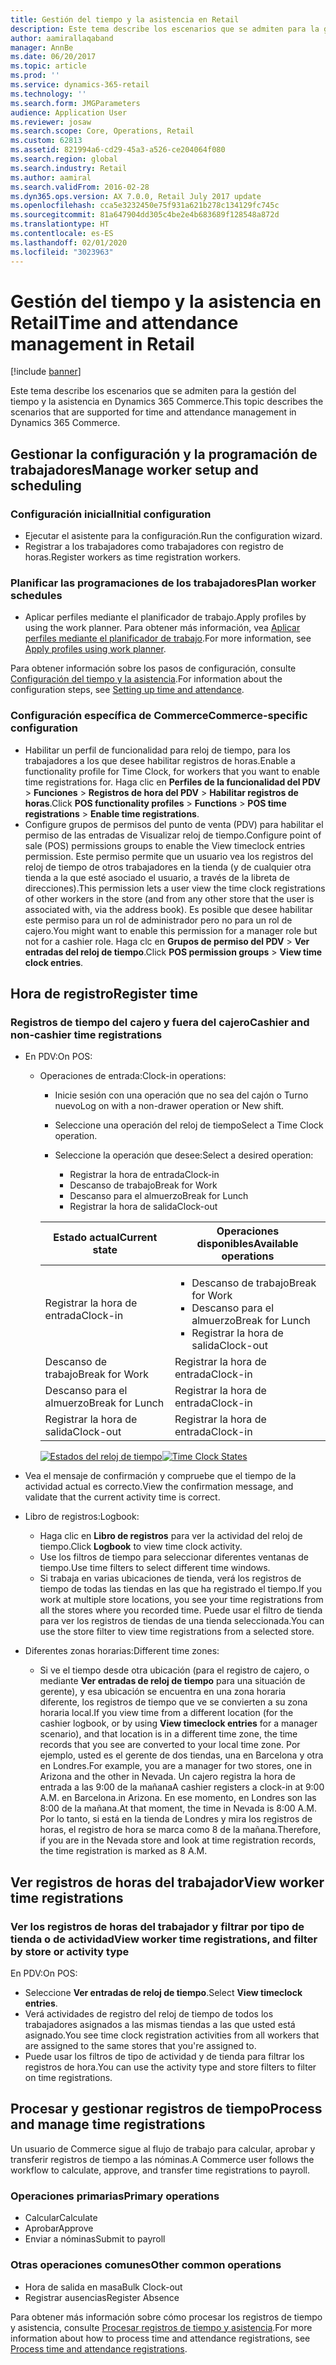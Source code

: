```yaml
---
title: Gestión del tiempo y la asistencia en Retail
description: Este tema describe los escenarios que se admiten para la gestión del tiempo y la asistencia en Dynamics 365 Commerce.
author: aamirallaqaband
manager: AnnBe
ms.date: 06/20/2017
ms.topic: article
ms.prod: ''
ms.service: dynamics-365-retail
ms.technology: ''
ms.search.form: JMGParameters
audience: Application User
ms.reviewer: josaw
ms.search.scope: Core, Operations, Retail
ms.custom: 62813
ms.assetid: 821994a6-cd29-45a3-a526-ce204064f080
ms.search.region: global
ms.search.industry: Retail
ms.author: aamiral
ms.search.validFrom: 2016-02-28
ms.dyn365.ops.version: AX 7.0.0, Retail July 2017 update
ms.openlocfilehash: cca5e3232450e75f931a621b278c134129fc745c
ms.sourcegitcommit: 81a647904dd305c4be2e4b683689f128548a872d
ms.translationtype: HT
ms.contentlocale: es-ES
ms.lasthandoff: 02/01/2020
ms.locfileid: "3023963"
---
```

# <a name="time-and-attendance-management-in-retail"></a><span data-ttu-id="e21fd-103">Gestión del tiempo y la asistencia en Retail</span><span class="sxs-lookup"><span data-stu-id="e21fd-103">Time and attendance management in Retail</span></span>

[!include [banner](includes/banner.md)]

<span data-ttu-id="e21fd-104">Este tema describe los escenarios que se admiten para la gestión del tiempo y la asistencia en Dynamics 365 Commerce.</span><span class="sxs-lookup"><span data-stu-id="e21fd-104">This topic describes the scenarios that are supported for time and attendance management in Dynamics 365 Commerce.</span></span>

## <a name="manage-worker-setup-and-scheduling"></a><span data-ttu-id="e21fd-105">Gestionar la configuración y la programación de trabajadores</span><span class="sxs-lookup"><span data-stu-id="e21fd-105">Manage worker setup and scheduling</span></span>

### <a name="initial-configuration"></a><span data-ttu-id="e21fd-106">Configuración inicial</span><span class="sxs-lookup"><span data-stu-id="e21fd-106">Initial configuration</span></span>

- <span data-ttu-id="e21fd-107">Ejecutar el asistente para la configuración.</span><span class="sxs-lookup"><span data-stu-id="e21fd-107">Run the configuration wizard.</span></span>
- <span data-ttu-id="e21fd-108">Registrar a los trabajadores como trabajadores con registro de horas.</span><span class="sxs-lookup"><span data-stu-id="e21fd-108">Register workers as time registration workers.</span></span>

### <a name="plan-worker-schedules"></a><span data-ttu-id="e21fd-109">Planificar las programaciones de los trabajadores</span><span class="sxs-lookup"><span data-stu-id="e21fd-109">Plan worker schedules</span></span>

- <span data-ttu-id="e21fd-110">Aplicar perfiles mediante el planificador de trabajo.</span><span class="sxs-lookup"><span data-stu-id="e21fd-110">Apply profiles by using the work planner.</span></span> <span data-ttu-id="e21fd-111">Para obtener más información, vea [Aplicar perfiles mediante el planificador de trabajo](https://technet.microsoft.com/library/aa551234.aspx).</span><span class="sxs-lookup"><span data-stu-id="e21fd-111">For more information, see [Apply profiles using work planner](https://technet.microsoft.com/library/aa551234.aspx).</span></span>

<span data-ttu-id="e21fd-112">Para obtener información sobre los pasos de configuración, consulte [Configuración del tiempo y la asistencia](https://technet.microsoft.com/library/aa496971.aspx).</span><span class="sxs-lookup"><span data-stu-id="e21fd-112">For information about the configuration steps, see [Setting up time and attendance](https://technet.microsoft.com/library/aa496971.aspx).</span></span>

### <a name="commerce-specific-configuration"></a><span data-ttu-id="e21fd-113">Configuración específica de Commerce</span><span class="sxs-lookup"><span data-stu-id="e21fd-113">Commerce-specific configuration</span></span>

- <span data-ttu-id="e21fd-114">Habilitar un perfil de funcionalidad para reloj de tiempo, para los trabajadores a los que desee habilitar registros de horas.</span><span class="sxs-lookup"><span data-stu-id="e21fd-114">Enable a functionality profile for Time Clock, for workers that you want to enable time registrations for.</span></span> <span data-ttu-id="e21fd-115">Haga clic en **Perfiles de la funcionalidad del PDV** &gt; **Funciones** &gt; **Registros de hora del PDV** &gt; **Habilitar registros de horas**.</span><span class="sxs-lookup"><span data-stu-id="e21fd-115">Click **POS functionality profiles** &gt; **Functions** &gt; **POS time registrations** &gt; **Enable time registrations**.</span></span>
- <span data-ttu-id="e21fd-116">Configure grupos de permisos del punto de venta (PDV) para habilitar el permiso de las entradas de Visualizar reloj de tiempo.</span><span class="sxs-lookup"><span data-stu-id="e21fd-116">Configure point of sale (POS) permissions groups to enable the View timeclock entries permission.</span></span> <span data-ttu-id="e21fd-117">Este permiso permite que un usuario vea los registros del reloj de tiempo de otros trabajadores en la tienda (y de cualquier otra tienda a la que esté asociado el usuario, a través de la libreta de direcciones).</span><span class="sxs-lookup"><span data-stu-id="e21fd-117">This permission lets a user view the time clock registrations of other workers in the store (and from any other store that the user is associated with, via the address book).</span></span> <span data-ttu-id="e21fd-118">Es posible que desee habilitar este permiso para un rol de administrador pero no para un rol de cajero.</span><span class="sxs-lookup"><span data-stu-id="e21fd-118">You might want to enable this permission for a manager role but not for a cashier role.</span></span> <span data-ttu-id="e21fd-119">Haga clc en **Grupos de permiso del PDV** &gt; **Ver entradas del reloj de tiempo**.</span><span class="sxs-lookup"><span data-stu-id="e21fd-119">Click **POS permission groups** &gt; **View time clock entries**.</span></span>

## <a name="register-time"></a><span data-ttu-id="e21fd-120">Hora de registro</span><span class="sxs-lookup"><span data-stu-id="e21fd-120">Register time</span></span>

### <a name="cashier-and-non-cashier-time-registrations"></a><span data-ttu-id="e21fd-121">Registros de tiempo del cajero y fuera del cajero</span><span class="sxs-lookup"><span data-stu-id="e21fd-121">Cashier and non-cashier time registrations</span></span>

- <span data-ttu-id="e21fd-122">En PDV:</span><span class="sxs-lookup"><span data-stu-id="e21fd-122">On POS:</span></span>

    - <span data-ttu-id="e21fd-123">Operaciones de entrada:</span><span class="sxs-lookup"><span data-stu-id="e21fd-123">Clock-in operations:</span></span>

        - <span data-ttu-id="e21fd-124">Inicie sesión con una operación que no sea del cajón o Turno nuevo</span><span class="sxs-lookup"><span data-stu-id="e21fd-124">Log on with a non-drawer operation or New shift.</span></span>
        - <span data-ttu-id="e21fd-125">Seleccione una operación del reloj de tiempo</span><span class="sxs-lookup"><span data-stu-id="e21fd-125">Select a Time Clock operation.</span></span>
        - <span data-ttu-id="e21fd-126">Seleccione la operación que desee:</span><span class="sxs-lookup"><span data-stu-id="e21fd-126">Select a desired operation:</span></span>

            - <span data-ttu-id="e21fd-127">Registrar la hora de entrada</span><span class="sxs-lookup"><span data-stu-id="e21fd-127">Clock-in</span></span>
            - <span data-ttu-id="e21fd-128">Descanso de trabajo</span><span class="sxs-lookup"><span data-stu-id="e21fd-128">Break for Work</span></span>
            - <span data-ttu-id="e21fd-129">Descanso para el almuerzo</span><span class="sxs-lookup"><span data-stu-id="e21fd-129">Break for Lunch</span></span>
            - <span data-ttu-id="e21fd-130">Registrar la hora de salida</span><span class="sxs-lookup"><span data-stu-id="e21fd-130">Clock-out</span></span>

        <table>
        <thead>
        <tr>
        <th><span data-ttu-id="e21fd-131">Estado actual</span><span class="sxs-lookup"><span data-stu-id="e21fd-131">Current state</span></span></th>
        <th><span data-ttu-id="e21fd-132">Operaciones disponibles</span><span class="sxs-lookup"><span data-stu-id="e21fd-132">Available operations</span></span></th>
        </tr>
        </thead>
        <tbody>
        <tr>
        <td><span data-ttu-id="e21fd-133">Registrar la hora de entrada</span><span class="sxs-lookup"><span data-stu-id="e21fd-133">Clock-in</span></span></td>
        <td>
        <ul>
        <li><span data-ttu-id="e21fd-134">Descanso de trabajo</span><span class="sxs-lookup"><span data-stu-id="e21fd-134">Break for Work</span></span></li>
        <li><span data-ttu-id="e21fd-135">Descanso para el almuerzo</span><span class="sxs-lookup"><span data-stu-id="e21fd-135">Break for Lunch</span></span></li>
        <li><span data-ttu-id="e21fd-136">Registrar la hora de salida</span><span class="sxs-lookup"><span data-stu-id="e21fd-136">Clock-out</span></span></li>
        </ul>
        </td>
        </tr>
        <tr>
        <td><span data-ttu-id="e21fd-137">Descanso de trabajo</span><span class="sxs-lookup"><span data-stu-id="e21fd-137">Break for Work</span></span></td>
        <td><span data-ttu-id="e21fd-138">Registrar la hora de entrada</span><span class="sxs-lookup"><span data-stu-id="e21fd-138">Clock-in</span></span></td>
        </tr>
        <tr>
        <td><span data-ttu-id="e21fd-139">Descanso para el almuerzo</span><span class="sxs-lookup"><span data-stu-id="e21fd-139">Break for Lunch</span></span></td>
        <td><span data-ttu-id="e21fd-140">Registrar la hora de entrada</span><span class="sxs-lookup"><span data-stu-id="e21fd-140">Clock-in</span></span></td>
        </tr>
        <tr>
        <td><span data-ttu-id="e21fd-141">Registrar la hora de salida</span><span class="sxs-lookup"><span data-stu-id="e21fd-141">Clock-out</span></span></td>
        <td><span data-ttu-id="e21fd-142">Registrar la hora de entrada</span><span class="sxs-lookup"><span data-stu-id="e21fd-142">Clock-in</span></span></td>
        </tr>
        </tbody>
        </table>

        <span data-ttu-id="e21fd-143">[![Estados del reloj de tiempo](./media/timeclockstates.png)](./media/timeclockstates.png)</span><span class="sxs-lookup"><span data-stu-id="e21fd-143">[![Time Clock States](./media/timeclockstates.png)](./media/timeclockstates.png)</span></span>

- <span data-ttu-id="e21fd-144">Vea el mensaje de confirmación y compruebe que el tiempo de la actividad actual es correcto.</span><span class="sxs-lookup"><span data-stu-id="e21fd-144">View the confirmation message, and validate that the current activity time is correct.</span></span>
- <span data-ttu-id="e21fd-145">Libro de registros:</span><span class="sxs-lookup"><span data-stu-id="e21fd-145">Logbook:</span></span>

    - <span data-ttu-id="e21fd-146">Haga clic en **Libro de registros** para ver la actividad del reloj de tiempo.</span><span class="sxs-lookup"><span data-stu-id="e21fd-146">Click **Logbook** to view time clock activity.</span></span>
    - <span data-ttu-id="e21fd-147">Use los filtros de tiempo para seleccionar diferentes ventanas de tiempo.</span><span class="sxs-lookup"><span data-stu-id="e21fd-147">Use time filters to select different time windows.</span></span>
    - <span data-ttu-id="e21fd-148">Si trabaja en varias ubicaciones de tienda, verá los registros de tiempo de todas las tiendas en las que ha registrado el tiempo.</span><span class="sxs-lookup"><span data-stu-id="e21fd-148">If you work at multiple store locations, you see your time registrations from all the stores where you recorded time.</span></span> <span data-ttu-id="e21fd-149">Puede usar el filtro de tienda para ver los registros de tiendas de una tienda seleccionada.</span><span class="sxs-lookup"><span data-stu-id="e21fd-149">You can use the store filter to view time registrations from a selected store.</span></span>

- <span data-ttu-id="e21fd-150">Diferentes zonas horarias:</span><span class="sxs-lookup"><span data-stu-id="e21fd-150">Different time zones:</span></span>

    - <span data-ttu-id="e21fd-151">Si ve el tiempo desde otra ubicación (para el registro de cajero, o mediante **Ver entradas de reloj de tiempo** para una situación de gerente), y esa ubicación se encuentra en una zona horaria diferente, los registros de tiempo que ve se convierten a su zona horaria local.</span><span class="sxs-lookup"><span data-stu-id="e21fd-151">If you view time from a different location (for the cashier logbook, or by using **View timeclock entries** for a manager scenario), and that location is in a different time zone, the time records that you see are converted to your local time zone.</span></span> <span data-ttu-id="e21fd-152">Por ejemplo, usted es el gerente de dos tiendas, una en Barcelona y otra en Londres.</span><span class="sxs-lookup"><span data-stu-id="e21fd-152">For example, you are a manager for two stores, one in Arizona and the other in Nevada.</span></span> <span data-ttu-id="e21fd-153">Un cajero registra la hora de entrada a las 9:00 de la mañana</span><span class="sxs-lookup"><span data-stu-id="e21fd-153">A cashier registers a clock-in at 9:00 A.M.</span></span> <span data-ttu-id="e21fd-154">en Barcelona.</span><span class="sxs-lookup"><span data-stu-id="e21fd-154">in Arizona.</span></span> <span data-ttu-id="e21fd-155">En ese momento, en Londres son las 8:00 de la mañana.</span><span class="sxs-lookup"><span data-stu-id="e21fd-155">At that moment, the time in Nevada is 8:00 A.M.</span></span> <span data-ttu-id="e21fd-156">Por lo tanto, si está en la tienda de Londres y mira los registros de horas, el registro de hora se marca como 8 de la mañana.</span><span class="sxs-lookup"><span data-stu-id="e21fd-156">Therefore, if you are in the Nevada store and look at time registration records, the time registration is marked as 8 A.M.</span></span>

## <a name="view-worker-time-registrations"></a><span data-ttu-id="e21fd-157">Ver registros de horas del trabajador</span><span class="sxs-lookup"><span data-stu-id="e21fd-157">View worker time registrations</span></span>

### <a name="view-worker-time-registrations-and-filter-by-store-or-activity-type"></a><span data-ttu-id="e21fd-158">Ver los registros de horas del trabajador y filtrar por tipo de tienda o de actividad</span><span class="sxs-lookup"><span data-stu-id="e21fd-158">View worker time registrations, and filter by store or activity type</span></span>

<span data-ttu-id="e21fd-159">En PDV:</span><span class="sxs-lookup"><span data-stu-id="e21fd-159">On POS:</span></span>

- <span data-ttu-id="e21fd-160">Seleccione **Ver entradas de reloj de tiempo**.</span><span class="sxs-lookup"><span data-stu-id="e21fd-160">Select **View timeclock entries**.</span></span>
- <span data-ttu-id="e21fd-161">Verá actividades de registro del reloj de tiempo de todos los trabajadores asignados a las mismas tiendas a las que usted está asignado.</span><span class="sxs-lookup"><span data-stu-id="e21fd-161">You see time clock registration activities from all workers that are assigned to the same stores that you're assigned to.</span></span>
- <span data-ttu-id="e21fd-162">Puede usar los filtros de tipo de actividad y de tienda para filtrar los registros de hora.</span><span class="sxs-lookup"><span data-stu-id="e21fd-162">You can use the activity type and store filters to filter on time registrations.</span></span>

## <a name="process-and-manage-time-registrations"></a><span data-ttu-id="e21fd-163">Procesar y gestionar registros de tiempo</span><span class="sxs-lookup"><span data-stu-id="e21fd-163">Process and manage time registrations</span></span>

<span data-ttu-id="e21fd-164">Un usuario de Commerce sigue al flujo de trabajo para calcular, aprobar y transferir registros de tiempo a las nóminas.</span><span class="sxs-lookup"><span data-stu-id="e21fd-164">A Commerce user follows the workflow to calculate, approve, and transfer time registrations to payroll.</span></span>

### <a name="primary-operations"></a><span data-ttu-id="e21fd-165">Operaciones primarias</span><span class="sxs-lookup"><span data-stu-id="e21fd-165">Primary operations</span></span>

- <span data-ttu-id="e21fd-166">Calcular</span><span class="sxs-lookup"><span data-stu-id="e21fd-166">Calculate</span></span>
- <span data-ttu-id="e21fd-167">Aprobar</span><span class="sxs-lookup"><span data-stu-id="e21fd-167">Approve</span></span>
- <span data-ttu-id="e21fd-168">Enviar a nóminas</span><span class="sxs-lookup"><span data-stu-id="e21fd-168">Submit to payroll</span></span>

### <a name="other-common-operations"></a><span data-ttu-id="e21fd-169">Otras operaciones comunes</span><span class="sxs-lookup"><span data-stu-id="e21fd-169">Other common operations</span></span>

- <span data-ttu-id="e21fd-170">Hora de salida en masa</span><span class="sxs-lookup"><span data-stu-id="e21fd-170">Bulk Clock-out</span></span>
- <span data-ttu-id="e21fd-171">Registrar ausencias</span><span class="sxs-lookup"><span data-stu-id="e21fd-171">Register Absence</span></span>

<span data-ttu-id="e21fd-172">Para obtener más información sobre cómo procesar los registros de tiempo y asistencia, consulte [Procesar registros de tiempo y asistencia](https://technet.microsoft.com/library/aa573180.aspx).</span><span class="sxs-lookup"><span data-stu-id="e21fd-172">For more information about how to process time and attendance registrations, see [Process time and attendance registrations](https://technet.microsoft.com/library/aa573180.aspx).</span></span>
